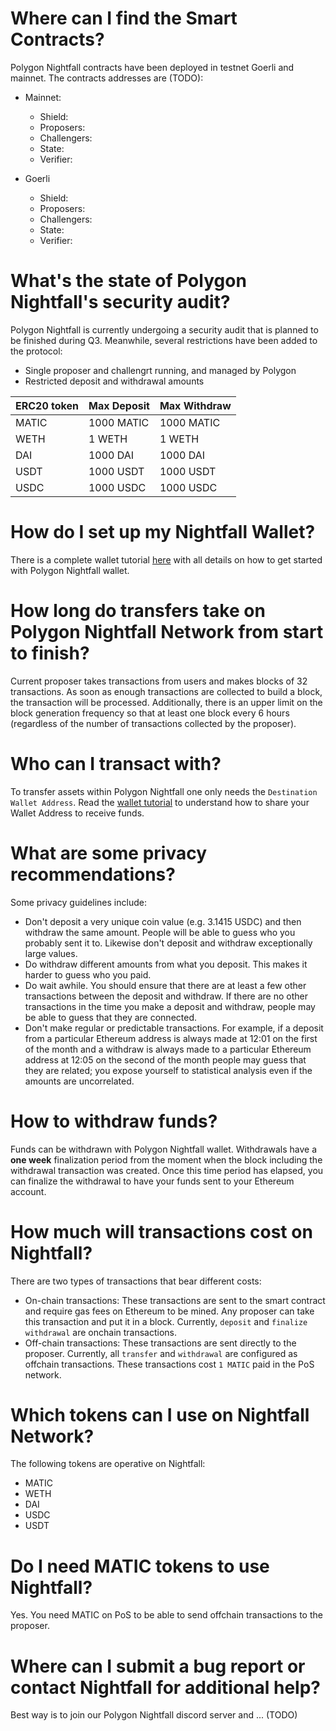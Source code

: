 # Where can I find the Smart Contracts?
Polygon Nightfall contracts have been deployed in testnet Goerli and mainnet. The contracts addresses are (TODO):

- Mainnet:
    - Shield:
    - Proposers:
    - Challengers:
    - State:
    - Verifier: 

- Goerli
    - Shield:
    - Proposers:
    - Challengers:
    - State:
    - Verifier: 

# What's the state of Polygon Nightfall's security audit?
Polygon Nightfall is currently undergoing a security audit that is planned to be finished during Q3. Meanwhile, several restrictions have been added to the protocol:

- Single proposer and challengrt running, and managed by Polygon
- Restricted deposit and withdrawal amounts

| ERC20 token | Max Deposit | Max Withdraw |
|-------------|-------------|--------------|
| MATIC       | 1000 MATIC  | 1000 MATIC   |
| WETH        | 1 WETH      | 1 WETH       |
| DAI         | 1000 DAI    | 1000 DAI     |
| USDT        | 1000 USDT   | 1000 USDT    |
| USDC        | 1000 USDC   | 1000 USDC    |

# How do I set up my Nightfall Wallet? 
There is a complete wallet tutorial [here](../tools/nightfall-wallet.md) with all details on how to get started with Polygon Nightfall wallet.

# How long do transfers take on Polygon Nightfall Network from start to finish? 
Current proposer takes transactions from users and makes blocks of 32 transactions. As soon as enough transactions are collected to
build a block, the transaction will be processed.
Additionally, there is an upper limit on the block generation frequency so that at least one block every 6 hours (regardless of the number of transactions collected by the proposer).

# Who can I transact with? 
To transfer assets within Polygon Nightfall one only needs the `Destination Wallet Address`. Read the [wallet tutorial](../tools/nightfall-wallet.md) to understand how to share your Wallet Address to receive funds.

# What are some privacy recommendations?
Some privacy guidelines include:
- Don't deposit a very unique coin value (e.g. 3.1415 USDC) and then withdraw the same amount. People will be able to guess who you probably sent it to. Likewise don't deposit and withdraw exceptionally large values.
- Do withdraw different amounts from what you deposit. This makes it harder to guess who you paid.
- Do wait awhile. You should ensure that there are at least a few other transactions between the deposit and withdraw. If there are no other transactions in the time you make a deposit and withdraw, people may be able to guess that they are connected.
- Don't make regular or predictable transactions. For example, if a deposit from a particular Ethereum address is always made at 12:01 on the first of the month and a withdraw is always made to a particular Ethereum address at 12:05 on the second of the month people may guess that they are related; you expose yourself to statistical analysis even if the amounts are uncorrelated.

# How to withdraw funds?
Funds can be withdrawn with Polygon Nightfall wallet. Withdrawals have a **one week** finalization period from the moment when the block including the withdrawal transaction was created. Once this time period has elapsed, you can finalize the withdrawal to have your funds sent to your Ethereum account.

# How much will transactions cost on Nightfall?
There are two types of transactions that bear different costs:
- On-chain transactions: These transactions are sent to the smart contract and require gas fees on Ethereum to be mined. Any proposer can take this transaction and put it in a block. Currently, `deposit` and `finalize withdrawal` are onchain transactions.
- Off-chain transactions: These transactions are sent directly to the proposer. Currently, all `transfer` and `withdrawal` are configured as offchain transactions. These transactions cost `1 MATIC` paid in the PoS network.

# Which tokens can I use on Nightfall Network?
The following tokens are operative on Nightfall:
- MATIC
- WETH
- DAI
- USDC
- USDT

# Do I need MATIC tokens to use Nightfall?
Yes. You need MATIC on PoS to be able to send offchain transactions to the proposer.

# Where can I submit a bug report or contact Nightfall for additional help?
Best way is to join our Polygon Nightfall discord server and ... (TODO)